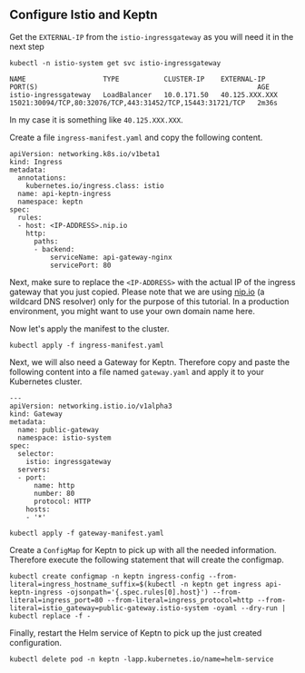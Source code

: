 ## Configure Istio and Keptn

Get the `EXTERNAL-IP` from the `istio-ingressgateway` as you will need it in the next step

<!-- command -->
```
kubectl -n istio-system get svc istio-ingressgateway
```

```
NAME                   TYPE           CLUSTER-IP    EXTERNAL-IP      PORT(S)                                                      AGE
istio-ingressgateway   LoadBalancer   10.0.171.50   40.125.XXX.XXX   15021:30094/TCP,80:32076/TCP,443:31452/TCP,15443:31721/TCP   2m36s
```

In my case it is something like `40.125.XXX.XXX`.

<!-- bash 
echo "Waiting a little bit"
sleep 30
-->

<!-- bash 
export INGRESS_IP=$(kubectl -n istio-system get service istio-ingressgateway -o jsonpath='{.status.loadBalancer.ingress[0].ip}') 

kubectl apply -f - <<EOF
apiVersion: networking.k8s.io/v1beta1
kind: Ingress
metadata:
  annotations:
    kubernetes.io/ingress.class: istio
  name: api-keptn-ingress
  namespace: keptn
spec:
  rules:
  - host: $INGRESS_IP.nip.io
    http:
      paths:
      - backend:
          serviceName: api-gateway-nginx
          servicePort: 80
EOF
-->

Create a file `ingress-manifest.yaml` and copy the following content.
```
apiVersion: networking.k8s.io/v1beta1
kind: Ingress
metadata:
  annotations:
    kubernetes.io/ingress.class: istio
  name: api-keptn-ingress
  namespace: keptn
spec:
  rules:
  - host: <IP-ADDRESS>.nip.io
    http:
      paths:
      - backend:
          serviceName: api-gateway-nginx
          servicePort: 80
```

Next, make sure to replace the `<IP-ADDRESS>` with the actual IP of the ingress gateway that you just copied. Please note that we are using [nip.io](https://nip.io/) (a wildcard DNS resolver) only for the purpose of this tutorial. In a production environment, you might want to use your own domain name here.

Now let's apply the manifest to the cluster.

```
kubectl apply -f ingress-manifest.yaml
```

Next, we will also need a Gateway for Keptn. Therefore copy and paste the following content into a file named `gateway.yaml` and apply it to your Kubernetes cluster.

<!-- bash 
kubectl apply -f - <<EOF
---
apiVersion: networking.istio.io/v1alpha3
kind: Gateway
metadata:
  name: public-gateway
  namespace: istio-system
spec:
  selector:
    istio: ingressgateway
  servers:
  - port:
      name: http
      number: 80
      protocol: HTTP
    hosts:
    - '*'
EOF
-->

```
---
apiVersion: networking.istio.io/v1alpha3
kind: Gateway
metadata:
  name: public-gateway
  namespace: istio-system
spec:
  selector:
    istio: ingressgateway
  servers:
  - port:
      name: http
      number: 80
      protocol: HTTP
    hosts:
    - '*'
```

```
kubectl apply -f gateway-manifest.yaml
```

<!-- bash verify_test_step $? "creating istio ingress resource failed." -->

Create a `ConfigMap` for Keptn to pick up with all the needed information. Therefore execute the following statement that will create the configmap.

<!-- command -->
```
kubectl create configmap -n keptn ingress-config --from-literal=ingress_hostname_suffix=$(kubectl -n keptn get ingress api-keptn-ingress -ojsonpath='{.spec.rules[0].host}') --from-literal=ingress_port=80 --from-literal=ingress_protocol=http --from-literal=istio_gateway=public-gateway.istio-system -oyaml --dry-run | kubectl replace -f -
```

Finally, restart the Helm service of Keptn to pick up the just created configuration.

<!-- command -->
```
kubectl delete pod -n keptn -lapp.kubernetes.io/name=helm-service
```
